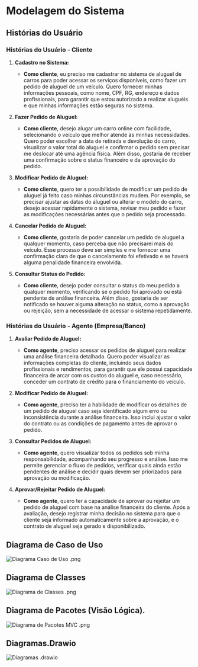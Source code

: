 # Modelagem do Sistema

## Histórias do Usuário


### **Histórias do Usuário - Cliente**

1. **Cadastro no Sistema:**
   - **Como cliente**, eu preciso me cadastrar no sistema de aluguel de carros para poder acessar os serviços disponíveis, como fazer um pedido de aluguel de um veículo. Quero fornecer minhas informações pessoais, como nome, CPF, RG, endereço e dados profissionais, para garantir que estou autorizado a realizar aluguéis e que minhas informações estão seguras no sistema.
   
2. **Fazer Pedido de Aluguel:**
   - **Como cliente**, desejo alugar um carro online com facilidade, selecionando o veículo que melhor atende às minhas necessidades. Quero poder escolher a data de retirada e devolução do carro, visualizar o valor total do aluguel e confirmar o pedido sem precisar me deslocar até uma agência física. Além disso, gostaria de receber uma confirmação sobre o status financeiro e da aprovação do pedido.
   
3. **Modificar Pedido de Aluguel:**
   - **Como cliente**, quero ter a possibilidade de modificar um pedido de aluguel já feito caso minhas circunstâncias mudem. Por exemplo, se precisar ajustar as datas do aluguel ou alterar o modelo do carro, desejo acessar rapidamente o sistema, revisar meu pedido e fazer as modificações necessárias antes que o pedido seja processado.

4. **Cancelar Pedido de Aluguel:**
   - **Como cliente**, gostaria de poder cancelar um pedido de aluguel a qualquer momento, caso perceba que não precisarei mais do veículo. Esse processo deve ser simples e me fornecer uma confirmação clara de que o cancelamento foi efetivado e se haverá alguma penalidade financeira envolvida.
   
5. **Consultar Status do Pedido:**
   - **Como cliente**, desejo poder consultar o status do meu pedido a qualquer momento, verificando se o pedido foi aprovado ou está pendente de análise financeira. Além disso, gostaria de ser notificado se houver alguma alteração no status, como a aprovação ou rejeição, sem a necessidade de acessar o sistema repetidamente.

### **Histórias do Usuário - Agente (Empresa/Banco)**

1. **Avaliar Pedido de Aluguel:**
   - **Como agente**, preciso acessar os pedidos de aluguel para realizar uma análise financeira detalhada. Quero poder visualizar as informações completas do cliente, incluindo seus dados profissionais e rendimentos, para garantir que ele possui capacidade financeira de arcar com os custos do aluguel e, caso necessário, conceder um contrato de crédito para o financiamento do veículo.

2. **Modificar Pedido de Aluguel:**
   - **Como agente**, preciso ter a habilidade de modificar os detalhes de um pedido de aluguel caso seja identificado algum erro ou inconsistência durante a análise financeira. Isso inclui ajustar o valor do contrato ou as condições de pagamento antes de aprovar o pedido.

3. **Consultar Pedidos de Aluguel:**
   - **Como agente**, quero visualizar todos os pedidos sob minha responsabilidade, acompanhando seu progresso e análise. Isso me permite gerenciar o fluxo de pedidos, verificar quais ainda estão pendentes de análise e decidir quais devem ser priorizados para aprovação ou modificação.

4. **Aprovar/Rejeitar Pedido de Aluguel:**
   - **Como agente**, quero ter a capacidade de aprovar ou rejeitar um pedido de aluguel com base na análise financeira do cliente. Após a avaliação, desejo registrar minha decisão no sistema para que o cliente seja informado automaticamente sobre a aprovação, e o contrato de aluguel seja gerado e disponibilizado.

## Diagrama de Caso de Uso

![Diagrama Caso de Uso .png](../LAb02S01/imagens/Diagrama_Caso%20de%20Uso.png)

## Diagrama de Classes

![Diagrama de Classes .png](../LAb02S01/imagens/Diagrama_Classes.png)

## Diagrama de Pacotes (Visão Lógica).

![Diagrama de Pacotes MVC .png](../LAb02S01/imagens/Diagrama_Pacotes%20MVC.png)


## Diagramas.Drawio

![Diagramas .drawio](../LAb02S01/arquivos/Diagramas.drawio)
